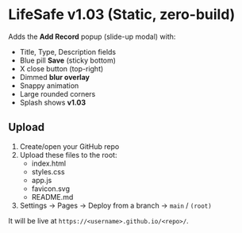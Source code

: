 # LifeSafe v1.03 (Static, zero-build)

Adds the **Add Record** popup (slide-up modal) with:
- Title, Type, Description fields
- Blue pill **Save** (sticky bottom)
- X close button (top-right)
- Dimmed **blur overlay**
- Snappy animation
- Large rounded corners
- Splash shows **v1.03**

## Upload
1) Create/open your GitHub repo
2) Upload these files to the root:
   - index.html
   - styles.css
   - app.js
   - favicon.svg
   - README.md
3) Settings → Pages → Deploy from a branch → `main` / `(root)`

It will be live at `https://<username>.github.io/<repo>/`.
